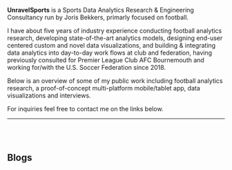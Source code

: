 <b>UnravelSports</b> is a Sports Data Analytics Research & Engineering Consultancy run by Joris Bekkers, primarly focused on football.

I have about five years of industry experience conducting football analytics research, developing state-of-the-art analytics models,
designing end-user centered custom and novel data visualizations, and building & integrating data analytics into day-to-day work flows
 at club and federation, having previously consulted for Premier League Club AFC Bournemouth
 and working for/with the U.S. Soccer Federation since 2018.

Below is an overview of some of my public work including football analytics research, a proof-of-concept multi-platform mobile/tablet app, data visualizations and interviews.

For inquiries feel free to contact me on the links below.

<a href="https://twitter.com/unravelsports" class="fa fa-twitter"></a>
<a href="https://www.linkedin.com/in/joris-bekkers-33138288" class="fa fa-linkedin"></a>

------
<br>
<br>

## Blogs
